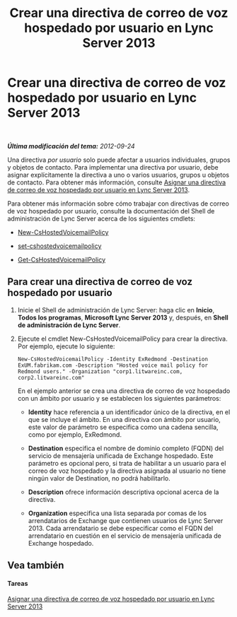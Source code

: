 ﻿---
title: Crear una directiva de correo de voz hospedado por usuario en Lync Server 2013
TOCTitle: Crear una directiva de correo de voz hospedado por usuario en Lync Server 2013
ms:assetid: 39018a7c-e0c3-46a2-be4e-05604ec67a50
ms:mtpsurl: https://technet.microsoft.com/es-es/library/Gg425867(v=OCS.15)
ms:contentKeyID: 48274971
ms.date: 01/07/2017
mtps_version: v=OCS.15
ms.translationtype: HT
---

# Crear una directiva de correo de voz hospedado por usuario en Lync Server 2013

 

_**Última modificación del tema:** 2012-09-24_

Una directiva *por usuario* solo puede afectar a usuarios individuales, grupos y objetos de contacto. Para implementar una directiva por usuario, debe asignar explícitamente la directiva a uno o varios usuarios, grupos u objetos de contacto. Para obtener más información, consulte [Asignar una directiva de correo de voz hospedado por usuario en Lync Server 2013](lync-server-2013-assign-a-per-user-hosted-voice-mail-policy.md).

Para obtener más información sobre cómo trabajar con directivas de correo de voz hospedado por usuario, consulte la documentación del Shell de administración de Lync Server acerca de los siguientes cmdlets:

  - [New-CsHostedVoicemailPolicy](https://docs.microsoft.com/en-us/powershell/module/skype/New-CsHostedVoicemailPolicy)

  - [set-cshostedvoicemailpolicy](https://docs.microsoft.com/en-us/powershell/module/skype/Set-CsHostedVoicemailPolicy)

  - [Get-CsHostedVoicemailPolicy](https://docs.microsoft.com/en-us/powershell/module/skype/Get-CsHostedVoicemailPolicy)

## Para crear una directiva de correo de voz hospedado por usuario

1.  Inicie el Shell de administración de Lync Server: haga clic en **Inicio**, **Todos los programas**, **Microsoft Lync Server 2013** y, después, en **Shell de administración de Lync Server**.

2.  Ejecute el cmdlet New-CsHostedVoicemailPolicy para crear la directiva. Por ejemplo, ejecute lo siguiente:
    
        New-CsHostedVoicemailPolicy -Identity ExRedmond -Destination ExUM.fabrikam.com -Description "Hosted voice mail policy for Redmond users." -Organization "corp1.litwareinc.com, corp2.litwareinc.com"
    
    En el ejemplo anterior se crea una directiva de correo de voz hospedado con un ámbito por usuario y se establecen los siguientes parámetros:
    
      - **Identity** hace referencia a un identificador único de la directiva, en el que se incluye el ámbito. En una directiva con ámbito por usuario, este valor de parámetro se especifica como una cadena sencilla, como por ejemplo, ExRedmond.
    
      - **Destination** especifica el nombre de dominio completo (FQDN) del servicio de mensajería unificada de Exchange hospedado. Este parámetro es opcional pero, si trata de habilitar a un usuario para el correo de voz hospedado y la directiva asignada al usuario no tiene ningún valor de Destination, no podrá habilitarlo.
    
      - **Description** ofrece información descriptiva opcional acerca de la directiva.
    
      - **Organization** especifica una lista separada por comas de los arrendatarios de Exchange que contienen usuarios de Lync Server 2013. Cada arrendatario se debe especificar como el FQDN del arrendatario en cuestión en el servicio de mensajería unificada de Exchange hospedado.

## Vea también

#### Tareas

[Asignar una directiva de correo de voz hospedado por usuario en Lync Server 2013](lync-server-2013-assign-a-per-user-hosted-voice-mail-policy.md)

